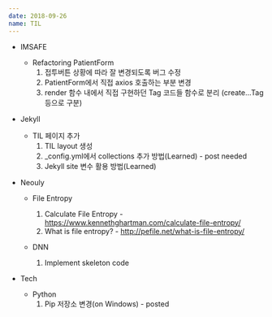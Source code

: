 ```yaml
---
date: 2018-09-26
name: TIL
---
```

  
* IMSAFE
  * Refactoring PatientForm
    1. 접투버튼 상황에 따라 잘 변경되도록 버그 수정
    2. PatientForm에서 직접 axios 호출하는 부분 변경
    3. render 함수 내에서 직접 구현하던 Tag 코드들 함수로 분리 (create...Tag 등으로 구분)  

* Jekyll
  * TIL 페이지 추가
    1. TIL layout 생성
    2. \_config.yml에서 collections 추가 방법(Learned) - post needed
    3. Jekyll site 변수 활용 방법(Learned)

* Neouly
  * File Entropy
  	1. Calculate File Entropy - https://www.kennethghartman.com/calculate-file-entropy/
  	2. What is file entropy? - http://pefile.net/what-is-file-entropy/
  
  * DNN
  	1. Implement skeleton code

* Tech
  * Python
    1. Pip 저장소 변경(on Windows) - posted

